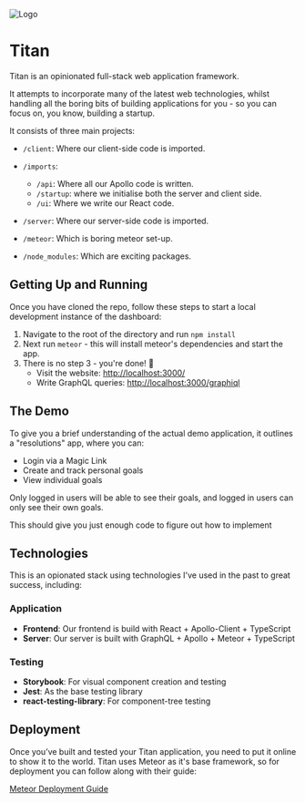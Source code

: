![Logo](https://i.imgur.com/debLpdr.png)

# Titan

Titan is an opinionated full-stack web application framework.

It attempts to incorporate many of the latest web technologies, whilst handling all the boring bits of building applications for you - so you can focus on, you know, building a startup.

It consists of three main projects:

- `/client`: Where our client-side code is imported.
- `/imports`:
  - `/api`: Where all our Apollo code is written.
  - `/startup`: where we initialise both the server and client side.
  - `/ui`: Where we write our React code.
- `/server`: Where our server-side code is imported.

- `/meteor`: Which is boring meteor set-up.
- `/node_modules`: Which are exciting packages.

## Getting Up and Running

Once you have cloned the repo, follow these steps to start a local development instance of the dashboard:

1. Navigate to the root of the directory and run `npm install`
2. Next run `meteor` - this will install meteor's dependencies and start the app.
3. There is no step 3 - you're done! 🎉
   - Visit the website: [http://localhost:3000/](http://localhost:3000/)
   - Write GraphQL queries: [http://localhost:3000/graphiql](http://localhost:3000/graphiql)

## The Demo

To give you a brief understanding of the actual demo application, it outlines a "resolutions" app, where you can:

- Login via a Magic Link
- Create and track personal goals
- View individual goals

Only logged in users will be able to see their goals, and logged in users can only see their own goals.

This should give you just enough code to figure out how to implement

## Technologies

This is an opionated stack using technologies I've used in the past to great success, including:

### Application

- **Frontend**: Our frontend is build with React + Apollo-Client + TypeScript
- **Server**: Our server is built with GraphQL + Apollo + Meteor + TypeScript

### Testing

- **Storybook**: For visual component creation and testing
- **Jest**: As the base testing library
- **react-testing-library**: For component-tree testing

## Deployment

Once you’ve built and tested your Titan application, you need to put it online to show it to the world. Titan uses Meteor as it's base framework, so for deployment you can follow along with their guide:

[Meteor Deployment Guide](https://guide.meteor.com/deployment.html)
